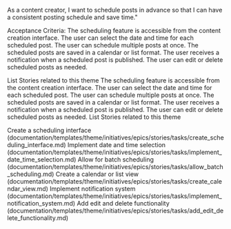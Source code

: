 As a content creator, I want to schedule posts in advance so that I can have a consistent posting schedule and save time."

Acceptance Criteria:
The scheduling feature is accessible from the content creation interface.
The user can select the date and time for each scheduled post.
The user can schedule multiple posts at once.
The scheduled posts are saved in a calendar or list format.
The user receives a notification when a scheduled post is published.
The user can edit or delete scheduled posts as needed.


List Stories related to this theme
The scheduling feature is accessible from the content creation interface.
The user can select the date and time for each scheduled post.
The user can schedule multiple posts at once.
The scheduled posts are saved in a calendar or list format.
The user receives a notification when a scheduled post is published.
The user can edit or delete scheduled posts as needed.
List Stories related to this theme


Create a scheduling interface (documentation/templates/theme/initiatives/epics/stories/tasks/create_scheduling_interface.md)
Implement date and time selection (documentation/templates/theme/initiatives/epics/stories/tasks/implement_date_time_selection.md)
Allow for batch scheduling (documentation/templates/theme/initiatives/epics/stories/tasks/allow_batch_scheduling.md)
Create a calendar or list view (documentation/templates/theme/initiatives/epics/stories/tasks/create_calendar_view.md)
Implement notification system (documentation/templates/theme/initiatives/epics/stories/tasks/implement_notification_system.md)
Add edit and delete functionality (documentation/templates/theme/initiatives/epics/stories/tasks/add_edit_delete_functionality.md)
